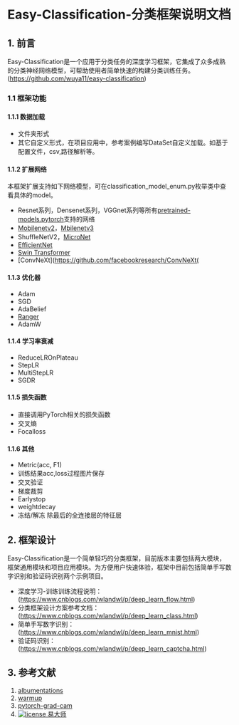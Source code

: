 # Easy-Classification-分类框架说明文档


## 1. 前言
Easy-Classification是一个应用于分类任务的深度学习框架，它集成了众多成熟的分类神经网络模型，可帮助使用者简单快速的构建分类训练任务。(https://github.com/wuya11/easy-classification)
### 1.1 框架功能
#### 1.1.1 数据加载
* 文件夹形式
* 其它自定义形式，在项目应用中，参考案例编写DataSet自定义加载。如基于配置文件，csv,路径解析等。


#### 1.1.2 扩展网络
本框架扩展支持如下网络模型，可在classification_model_enum.py枚举类中查看具体的model。
- Resnet系列，Densenet系列，VGGnet系列等所有[pretrained-models.pytorch](https://github.com/Cadene/pretrained-models.pytorch)支持的网络
- [Mobilenetv2](https://pytorch.org/docs/stable/torchvision/models.html?highlight=mobilenet#torchvision.models.mobilenet_v2)，[Mbilenetv3](https://github.com/kuan-wang/pytorch-mobilenet-v3)
- ShuffleNetV2，[MicroNet](https://github.com/liyunsheng13/micronet)
-  [EfficientNet](https://github.com/lukemelas/EfficientNet-PyTorch)
-  [Swin Transformer](https://github.com/microsoft/Swin-Transformer)
- [ConvNeXt](https://github.com/facebookresearch/ConvNeXt(
#### 1.1.3 优化器
- Adam  
- SGD 
- AdaBelief 
- [Ranger](https://github.com/lessw2020/Ranger-Deep-Learning-Optimizer)
-  AdamW
#### 1.1.4 学习率衰减
- ReduceLROnPlateau
- StepLR
- MultiStepLR
- SGDR
#### 1.1.5 损失函数
- 直接调用PyTorch相关的损失函数
- 交叉熵
- Focalloss
#### 1.1.6 其他
- Metric(acc, F1)
- 训练结果acc,loss过程图片保存
- 交叉验证
- 梯度裁剪
- Earlystop
-  weightdecay
- 冻结/解冻 除最后的全连接层的特征层

## 2. 框架设计
Easy-Classification是一个简单轻巧的分类框架，目前版本主要包括两大模块，框架通用模块和项目应用模块。为方便用户快速体验，框架中目前包括简单手写数字识别和验证码识别两个示例项目。
- 深度学习-训练训练流程说明：(https://www.cnblogs.com/wlandwl/p/deep_learn_flow.html)
- 分类框架设计方案参考文档：(https://www.cnblogs.com/wlandwl/p/deep_learn_class.html)
- 简单手写数字识别：(https://www.cnblogs.com/wlandwl/p/deep_learn_mnist.html)
- 验证码识别：(https://www.cnblogs.com/wlandwl/p/deep_learn_captcha.html)

## 3. 参考文献
1. [albumentations](https://github.com/albumentations-team/albumentations)
2. [warmup](https://github.com/ildoonet/pytorch-gradual-warmup-lr)
3. [pytorch-grad-cam](https://github.com/jacobgil/pytorch-grad-cam)
4. [![license](https://img.shields.io/github/license/mashape/apistatus.svg?maxAge=2592000) 易大师](https://github.com/fire717/Fire/blob/main/LICENSE)